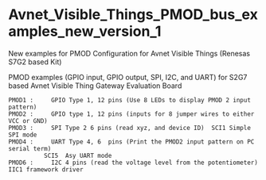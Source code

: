 # Avnet_Visible_Things_PMOD_bus_examples_new_version_1
New examples for PMOD Configuration for Avnet Visible Things (Renesas S7G2 based Kit)

PMOD examples (GPIO input, GPIO output, SPI, I2C, and UART) for S2G7 based Avnet Visible Thing Gateway Evaluation Board






    PMOD1 : 	GPIO Type 1, 12 pins (Use 8 LEDs to display PMOD 2 input pattern)
    PMOD2 : 	GPIO type 1, 12 pins (inputs for 8 jumper wires to either VCC or GND)
    PMOD3 : 	SPI Type 2 6 pins (read xyz, and device ID)  SCI1 Simple SPI mode
    PMOD4 : 	UART Type 4, 6  pins (Print the PMOD2 input pattern on PC serial term)  
              SCI5  Asy UART mode
    PMOD6 : 	I2C 4 pins (read the voltage level from the potentiometer)  IIC1 framework driver
